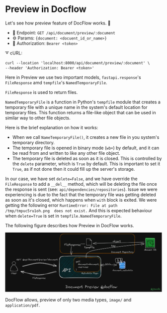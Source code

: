 # Preview in Docflow

Let's see how preview feature of DocFlow works. 🚀

- 🎯 Endpoint:
`GET /api/document/preview/:document`
- ⚙️ Params:
`{document: <docuent_id_or_name>}`
- 🔐 Authorization:
`Bearer <token>`

➰ cURL:
```commandline
curl --location 'localhost:8000/api/document/preview/:document' \
--header 'Authorization: Bearer <token>'
```

Here in Preview we use two important models, `fastapi.response`'s `FileResponse` amd `tempfile`'s `NamedTemporaryFile`.

`FileResponse` is used to return files.

`NamedTemporaryFile` is a function in Python's `tempfile` module that creates a temporary file with a unique name in the 
system's default location for temporary files. This function returns a file-like object that can be used in similar way 
to other file objects.

Here is the brief explanation on how it works:
- When we call `NameTemporaryFile()`, it creates a new file in you system's temporary directory.
- The temporary file is opened in binary mode (`wb+`) by default, and it can be read from and written to like any other
file object.
- The temporary file is deleted as soon as it is closed. This is controlled by the `delete` parameter, which is `True` 
by default. This is important to set it `True`, as if not done then it could fill up the server's storage.


In our case, we have set `delete=False`, and we have override the `FileResponse` to add a `__del__` method, which
will be deleting the file once the response is sent (see: `api/dependencies/repositories`). 
Issue we were experiencing is due to the fact that the temporary file was getting deleted as soon as it's closed, which 
happens when `with` block is exited. We were getting the following error `RuntimeError: File at path /tmp/tmpuc5ru1oh.png 
does not exist.` And this is expected behaviour when `delete=True` is set in `tempfile.NamedTemporaryFile`.


The following figure describes how Preview in DocFlow works. 

![preview-document](../imgs/document/document_preview.png)

DocFlow allows, preview of only two media types, `image/` and `application/pdf`.
